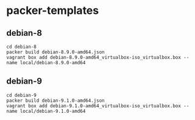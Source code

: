 packer-templates
================

debian-8
--------

    cd debian-8
    packer build debian-8.9.0-amd64.json
    vagrant box add debian-8.9.0-amd64_virtualbox-iso_virtualbox.box --name local/debian-8.9.0-amd64

debian-9
--------

    cd debian-9
    packer build debian-9.1.0-amd64.json
    vagrant box add debian-9.1.0-amd64_virtualbox-iso_virtualbox.box --name local/debian-9.1.0-amd64
